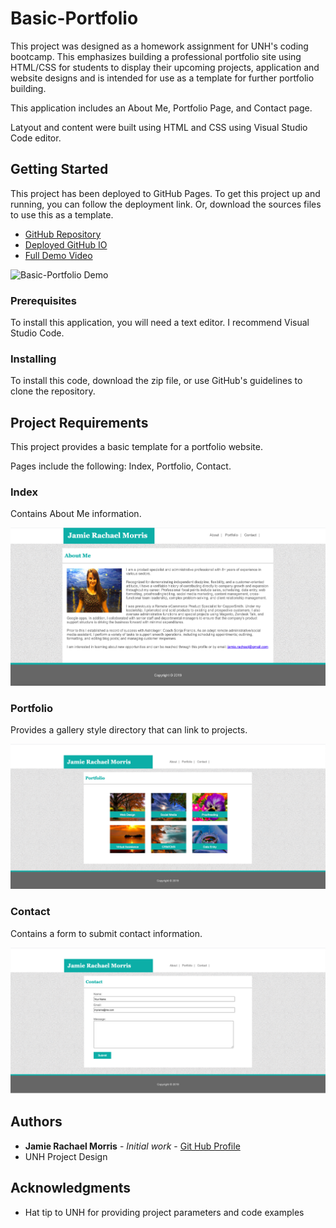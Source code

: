 # Basic-Portfolio

This project was designed as a homework assignment for UNH's coding bootcamp. This emphasizes building a professional portfolio site using HTML/CSS for students to display their upcoming projects, application and website designs and is intended for use as a template for further portfolio building. 

This application includes an About Me, Portfolio Page, and Contact page. 

Latyout and content were built using HTML and CSS using Visual Studio Code editor. 

## Getting Started

This project has been deployed to GitHub Pages. To get this project up and running, you can follow the deployment link. Or, download the sources files to use this as a template.

* [GitHub Repository](https://github.com/jamierachael/Basic-Portfolio/)
* [Deployed GitHub IO](https://jamierachael.github.io/Basic-Portfolio/)
* [Full Demo Video](https://drive.google.com/file/d/1IWdYEIIzhd03a0a5fA7gwH2V2at-nsyq/view)


![Basic-Portfolio Demo](assets/demo/demo.gif)


### Prerequisites

To install this application, you will need a text editor. I recommend Visual Studio Code. 

### Installing

To install this code, download the zip file, or use GitHub's guidelines to clone the repository. 

## Project Requirements 

This project provides a basic template for a portfolio website. 

Pages include the following: Index, Portfolio, Contact. 

### Index

Contains About Me information.

![](assets/images/index.PNG)

### Portfolio

Provides a gallery style directory that can link to projects. 

![](assets/images/portfolio.PNG)

### Contact

Contains a form to submit contact information. 

![](assets/images/contact.PNG)

## Authors

* **Jamie Rachael Morris** - *Initial work* - [Git Hub Profile](https://github.com/jamierachael)
* UNH Project Design

## Acknowledgments

* Hat tip to UNH for providing project parameters and code examples


